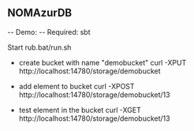 ## NOMAzurDB ##

-- Demo: --
Required: sbt

Start rub.bat/run.sh

- create bucket with name "demobucket"
curl -XPUT http://localhost:14780/storage/demobucket

- add element to bucket
curl -XPOST http://localhost:14780/storage/demobucket/13

- test element in the bucket
curl -XGET http://localhost:14780/storage/demobucket/13
